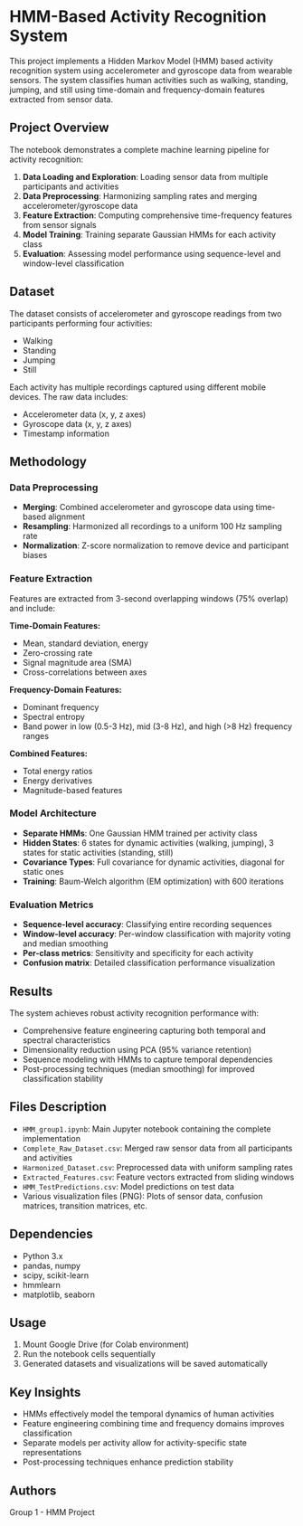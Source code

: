 # HMM-Based Activity Recognition System

This project implements a Hidden Markov Model (HMM) based activity recognition system using accelerometer and gyroscope data from wearable sensors. The system classifies human activities such as walking, standing, jumping, and still using time-domain and frequency-domain features extracted from sensor data.

## Project Overview

The notebook demonstrates a complete machine learning pipeline for activity recognition:

1. **Data Loading and Exploration**: Loading sensor data from multiple participants and activities
2. **Data Preprocessing**: Harmonizing sampling rates and merging accelerometer/gyroscope data
3. **Feature Extraction**: Computing comprehensive time-frequency features from sensor signals
4. **Model Training**: Training separate Gaussian HMMs for each activity class
5. **Evaluation**: Assessing model performance using sequence-level and window-level classification

## Dataset

The dataset consists of accelerometer and gyroscope readings from two participants performing four activities:
- Walking
- Standing
- Jumping
- Still

Each activity has multiple recordings captured using different mobile devices. The raw data includes:
- Accelerometer data (x, y, z axes)
- Gyroscope data (x, y, z axes)
- Timestamp information

## Methodology

### Data Preprocessing
- **Merging**: Combined accelerometer and gyroscope data using time-based alignment
- **Resampling**: Harmonized all recordings to a uniform 100 Hz sampling rate
- **Normalization**: Z-score normalization to remove device and participant biases

### Feature Extraction
Features are extracted from 3-second overlapping windows (75% overlap) and include:

**Time-Domain Features:**
- Mean, standard deviation, energy
- Zero-crossing rate
- Signal magnitude area (SMA)
- Cross-correlations between axes

**Frequency-Domain Features:**
- Dominant frequency
- Spectral entropy
- Band power in low (0.5-3 Hz), mid (3-8 Hz), and high (>8 Hz) frequency ranges

**Combined Features:**
- Total energy ratios
- Energy derivatives
- Magnitude-based features

### Model Architecture
- **Separate HMMs**: One Gaussian HMM trained per activity class
- **Hidden States**: 6 states for dynamic activities (walking, jumping), 3 states for static activities (standing, still)
- **Covariance Types**: Full covariance for dynamic activities, diagonal for static ones
- **Training**: Baum-Welch algorithm (EM optimization) with 600 iterations

### Evaluation Metrics
- **Sequence-level accuracy**: Classifying entire recording sequences
- **Window-level accuracy**: Per-window classification with majority voting and median smoothing
- **Per-class metrics**: Sensitivity and specificity for each activity
- **Confusion matrix**: Detailed classification performance visualization

## Results

The system achieves robust activity recognition performance with:
- Comprehensive feature engineering capturing both temporal and spectral characteristics
- Dimensionality reduction using PCA (95% variance retention)
- Sequence modeling with HMMs to capture temporal dependencies
- Post-processing techniques (median smoothing) for improved classification stability

## Files Description

- `HMM_group1.ipynb`: Main Jupyter notebook containing the complete implementation
- `Complete_Raw_Dataset.csv`: Merged raw sensor data from all participants and activities
- `Harmonized_Dataset.csv`: Preprocessed data with uniform sampling rates
- `Extracted_Features.csv`: Feature vectors extracted from sliding windows
- `HMM_TestPredictions.csv`: Model predictions on test data
- Various visualization files (PNG): Plots of sensor data, confusion matrices, transition matrices, etc.

## Dependencies

- Python 3.x
- pandas, numpy
- scipy, scikit-learn
- hmmlearn
- matplotlib, seaborn

## Usage

1. Mount Google Drive (for Colab environment)
2. Run the notebook cells sequentially
3. Generated datasets and visualizations will be saved automatically

## Key Insights

- HMMs effectively model the temporal dynamics of human activities
- Feature engineering combining time and frequency domains improves classification
- Separate models per activity allow for activity-specific state representations
- Post-processing techniques enhance prediction stability

## Authors

Group 1 - HMM Project